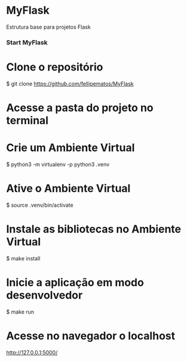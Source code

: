 # MyFlask
Estrutura base para projetos Flask


### Start MyFlask

# Clone o repositório<br />
$ git clone <https://github.com/fellipematos/MyFlask>

# Acesse a pasta do projeto no terminal

# Crie um Ambiente Virtual
$ python3 -m virtualenv -p python3 .venv

# Ative o Ambiente Virtual
$ source .venv/bin/activate

# Instale as bibliotecas no Ambiente Virtual
$ make install

# Inicie a aplicação em modo desenvolvedor
$ make run

# Acesse no navegador o localhost<br />
<http://127.0.0.1:5000/>
